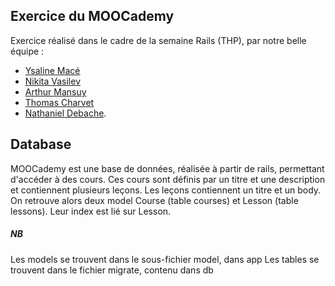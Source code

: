 ## Exercice du MOOCademy

Exercice réalisé dans le cadre de la semaine Rails (THP), par notre belle équipe :
- [Ysaline Macé](https://github.com/Ysalien)
- [Nikita Vasilev](https://github.com/nikitavasilev)
- [Arthur Mansuy](https://github.com/tutus06) 
- [Thomas Charvet](https://github.com/TomacTh) 
- [Nathaniel Debache](https://github.com/Natdenice).

## Database

MOOCademy est une base de données, réalisée à partir de rails, permettant d'accéder à des cours. Ces cours sont définis par un titre et une description et contiennent plusieurs leçons. Les leçons contiennent un titre et un body.
On retrouve alors deux model Course (table courses) et Lesson (table lessons). Leur index est lié sur Lesson.

##### NB
Les models se trouvent dans le sous-fichier model, dans app
Les tables se trouvent dans le fichier migrate, contenu dans db
